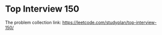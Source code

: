 Top Interview 150
===

The problem collection link: <https://leetcode.com/studyplan/top-interview-150/>